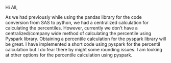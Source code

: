 Hi All,

As we had previously while using the pandas library for the code conversion from SAS to python, we had a centralized calculation for calculating the percentiles. However, currently we don’t have a centralized/company wide method of calculating the percentile using Pyspark library. Obtaining a percentile calculation for the pyspark library will be great. I have implemented a short code using pyspark for the percentil calculation but I do fear there by might some rounding issues. I am looking at other options for the percentile calculation using pyspark. 
